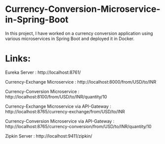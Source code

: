 # Currency-Conversion-Microservice-in-Spring-Boot
In this project, I have worked on a currency conversion application using various microservices in Spring Boot and deployed it in Docker.

# Links:

Eureka Server : http://localhost:8761/

Currency-Exchange Microservice : http://localhost:8000/from/USD/to/INR

Currency-Conversion Microservice : http://localhost:8100/from/USD/to/INR/quantity/10

Currency-Exchange Microservice via API-Gateway : http://localhost:8765/currency-exchange/from/USD/to/INR

Currency-Conversion Microservice via API-Gateway : http://localhost:8765/currency-conversion/from/USD/to/INR/quantity/10

Zipkin Server : http://localhost:9411/zipkin/

